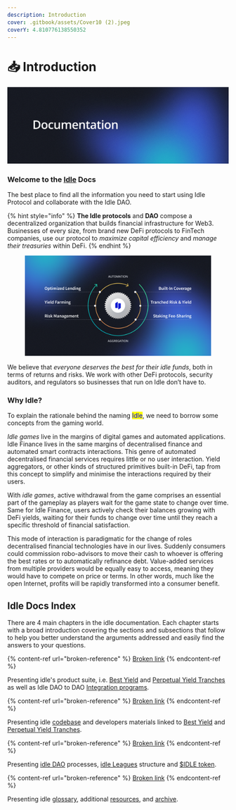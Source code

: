 ```yaml
---
description: Introduction
cover: .gitbook/assets/Cover10 (2).jpeg
coverY: 4.810776138550352
---
```


# 📥 Introduction

![](.gitbook/assets/Documentation.png)

### Welcome to the [I**dle**](https://idle.finance/) **Docs**

The best place to find all the information you need to start using Idle Protocol and collaborate with the Idle DAO.

{% hint style="info" %}
**The Idle protocols** and **DAO** compose a decentralized organization that builds financial infrastructure for Web3. Businesses of every size, from brand new DeFi protocols to FinTech companies, use our protocol to _maximize capital efficiency_ and _manage their treasuries_ within DeFi.
{% endhint %}

<figure><img src=".gitbook/assets/Automation.png" alt=""><figcaption></figcaption></figure>

We believe that _everyone deserves the best for their idle funds_, both in terms of returns and risks. We work with other DeFi protocols, security auditors, and regulators so businesses that run on Idle don’t have to.

### Why Idle?

To explain the rationale behind the naming <mark style="color:blue;">Idle</mark>, we need to borrow some concepts from the gaming world.

_Idle games_ live in the margins of digital games and automated applications. Idle Finance lives in the same margins of decentralised finance and automated smart contracts interactions. This genre of automated decentralised financial services requires little or no user interaction. Yield aggregators, or other kinds of structured primitives built-in DeFi, tap from this concept to simplify and minimise the interactions required by their users.

With _idle games_, active withdrawal from the game comprises an essential part of the gameplay as players wait for the game state to change over time. Same for Idle Finance, users actively check their balances growing with DeFi yields, waiting for their funds to change over time until they reach a specific threshold of financial satisfaction.

This mode of interaction is paradigmatic for the change of roles decentralised financial technologies have in our lives. Suddenly consumers could commission robo-advisors to move their cash to whoever is offering the best rates or to automatically refinance debt. Value-added services from multiple providers would be equally easy to access, meaning they would have to compete on price or terms. In other words, much like the open Internet, profits will be rapidly transformed into a consumer benefit.

## Idle Docs Index

There are 4 main chapters in the idle documentation. Each chapter starts with a broad introduction covering the sections and subsections that follow to help you better understand the arguments addressed and easily find the answers to your questions.

{% content-ref url="broken-reference" %}
[Broken link](broken-reference)
{% endcontent-ref %}

Presenting idle's product suite, i.e. [Best Yield](products/best-yield/) and [Perpetual Yield Tranches](products/perpetual-yield-tranches/) as well as Idle DAO to DAO [Integration programs](products/integration-partners-program/).

{% content-ref url="broken-reference" %}
[Broken link](broken-reference)
{% endcontent-ref %}

Presenting idle [codebase](https://app.gitbook.com/o/-LwFtoytYZh7kXPdZp-v/s/-Lw-v0NTae0RVW1spR9R/\~/changes/fwSWEoG7SDdqwHYUrlhF/developers/contracts-and-codebase) and developers materials linked to [Best Yield](https://app.gitbook.com/o/-LwFtoytYZh7kXPdZp-v/s/-Lw-v0NTae0RVW1spR9R/\~/changes/fwSWEoG7SDdqwHYUrlhF/developers/best-yield-strategy) and [Perpetual Yield Tranches](https://app.gitbook.com/o/-LwFtoytYZh7kXPdZp-v/s/-Lw-v0NTae0RVW1spR9R/\~/changes/fwSWEoG7SDdqwHYUrlhF/products/perpetual-yield-tranches).

{% content-ref url="broken-reference" %}
[Broken link](broken-reference)
{% endcontent-ref %}

Presenting [idle DAO](governance/idle-dao/) processes, [idle Leagues](governance/idle-dao/idle-leagues/) structure and [$IDLE token](governance/idle/).

{% content-ref url="broken-reference" %}
[Broken link](broken-reference)
{% endcontent-ref %}

Presenting idle [glossary](other/golossary.md), additional [resources](other/resources.md), and [archive](other/archive/).&#x20;
